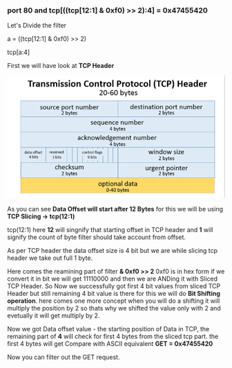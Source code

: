 ### port 80 and tcp[((tcp[12:1] & 0xf0) >> 2):4] = 0x47455420

Let's Divide the filter 

a = ((tcp[12:1] & 0xf0) >> 2)

tcp[a:4]

First we will have look at **TCP Header**

![Tcp Header](images/tcph.png)

As you can see **Data Offset will start after 12 Bytes** 
for this we will be using **TCP Slicing -> tcp(12:1)**

tcp(12:1) here **12** will singnify that starting offset in TCP header and 
**1** will signify the count of byte filter should take account from offset.

As per TCP header the data offset size is 4 bit but we are while slicing tcp header 
we take out full 1 byte.

Here comes the reamining part of filter **& 0xf0 >> 2**
0xf0 is in hex form if we convert it in bit we will get 11110000 and 
then we are ANDing it with Sliced TCP Header.
So Now we successfully got first 4 bit values from sliced TCP Header 
but still remaining 4 bit value is there for this we will do **Bit Shifting operation**. 
here comes one more concept when you will do a shifting it will multiply the position 
by 2 so thats why we shifted the value only with 2 and evetually it will get multiply by 2.

Now we got Data offset value - the starting position of Data in TCP,
the remaining part of **4** will check for first 4 bytes from the sliced tcp part.
the first 4 bytes will get Compare with ASCII equivalent **GET = 0x47455420**

Now you can filter out the GET request.



